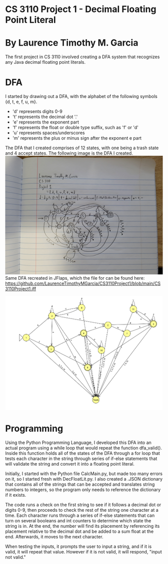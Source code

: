 # CS 3110 Project 1 - Decimal Floating Point Literal
# By Laurence Timothy M. Garcia
The first project in CS 3110 involved creating a DFA system that recognizes any Java decimal floating point literals.

# DFA
I started by drawing out a DFA, with the alphabet of the following symbols {d, t, e, f, u, m}. 
- 'd' represents digits 0-9
- 't' represents the decimal dot '.'
- 'e' represents the exponent part
- 'f' represents the float or double type suffix, such as 'f' or 'd'
- 'u' represents spaces/underscores
- 'm' represents the plus or minus sign after the exponent e part

The DFA that I created comprises of 12 states, with one being a trash state and 4 accept states. The following image is the DFA I created.
![alt text](https://github.com/LaurenceTimothyMGarcia/CS3110Project1/blob/main/Images/DFA_Drawn.jpg)
Same DFA recreated in JFlaps, which the file for can be found here: https://github.com/LaurenceTimothyMGarcia/CS3110Project1/blob/main/CS3110Project1.jff

![alt text](https://github.com/LaurenceTimothyMGarcia/CS3110Project1/blob/main/Images/DFA_JFLAPS.png)

# Programming
Using the Python Programming Language, I developed this DFA into an actual program using a while loop that would repeat the function dfa_valid().
Inside this function holds all of the states of the DFA through a for loop that tests each character in the string through series of if-else statements that will
validate the string and convert it into a floating point literal.

Initially, I started with the Python file CalcMain.py, but made too many errors on it, so I started fresh with DecFloatLit.py. I also created a .JSON dictionary that 
contains all of the strings that can be accepted and translates string numbers to integers, so the program only needs to reference the dictionary if it exists.

The code runs a check on the first string to see if it follows a decimal dot or digits 0-9, then proceeds to check the rest of the string one character at a time.
Each character runs through a series of if-else statements that can turn on several booleans and int counters to determine which state the string is in. At the end,
the number will find its placement by referencing its placement relative to the decimal dot and be added to a sum float at the end. Afterwards, it moves to the next
character.

When testing the inputs, it prompts the user to input a string, and if it is valid, it will repeat that value. However if it is not valid, it will respond, "input not valid."
